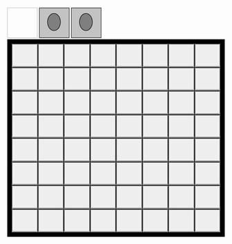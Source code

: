 <head>
   <style>
      .grid-container {
      display: grid;
      grid-template-columns: auto auto auto auto auto auto auto auto;
      background-color: #000;
      padding: 10px;
      }
      .grid-item {
      background-color: rgba(255, 255, 255, 0.8);
      border: 1px solid rgba(0, 0, 0, 0.8);
      font-size: 30px;
      text-align: center;
      }
   </style>
</head>
<body>
   <p id=info></p>
   <img id="handCard1" width="70" height="70">
   <img id="handCard2" src="assets/empty-attack.jpg" width="70" height="70">
   <img id="handCard3" src="assets/empty-attack.jpg" width="70" height="70">
   <div class="grid-container">
      <div class="grid-item">
         <button type="button" onclick="put(2,2)">
         <img id="r2c2" src="assets/empty-pawn.jpg">
         </button>
      </div>
      <div class="grid-item">
         <button type="button" onclick="put(2,3)">
         <img id="r2c3" src="assets/empty-pawn.jpg">
         </button>
      </div>
      <div class="grid-item">
         <button type="button" onclick="put(2,4)">
         <img id="r2c4" src="assets/empty-pawn.jpg">
         </button>
      </div>
      <div class="grid-item">
         <button type="button" onclick="put(2,5)">
         <img id="r2c5" src="assets/empty-pawn.jpg">
         </button>
      </div>
      <div class="grid-item">
         <button type="button" onclick="put(2,6)">
         <img id="r2c6" src="assets/empty-pawn.jpg">
         </button>
      </div>
      <div class="grid-item">
         <button type="button" onclick="put(2,7)">
         <img id="r2c7" src="assets/empty-pawn.jpg">
         </button>
      </div>
      <div class="grid-item">
         <button type="button" onclick="put(2,8)">
         <img id="r2c8" src="assets/empty-pawn.jpg">
         </button>
      </div>
      <div class="grid-item">
         <button type="button" onclick="put(2,9)">
         <img id="r2c9" src="assets/empty-pawn.jpg">
         </button>
      </div>
      <div class="grid-item">
         <button type="button" onclick="put(3,2)">
         <img id="r3c2" src="assets/empty-pawn.jpg">
         </button>
      </div>
      <div class="grid-item">
         <button type="button" onclick="put(3,3)">
         <img id="r3c3" src="assets/empty-pawn.jpg">
         </button>
      </div>
      <div class="grid-item">
         <button type="button" onclick="put(3,4)">
         <img id="r3c4" src="assets/empty-pawn.jpg">
         </button>
      </div>
      <div class="grid-item">
         <button type="button" onclick="put(3,5)">
         <img id="r3c5" src="assets/empty-pawn.jpg">
         </button>
      </div>
      <div class="grid-item">
         <button type="button" onclick="put(3,6)">
         <img id="r3c6" src="assets/empty-pawn.jpg">
         </button>
      </div>
      <div class="grid-item">
         <button type="button" onclick="put(3,7)">
         <img id="r3c7" src="assets/empty-pawn.jpg">
         </button>
      </div>
      <div class="grid-item">
         <button type="button" onclick="put(3,8)">
         <img id="r3c8" src="assets/empty-pawn.jpg">
         </button>
      </div>
      <div class="grid-item">
         <button type="button" onclick="put(3,9)">
         <img id="r3c9" src="assets/empty-pawn.jpg">
         </button>
      </div>
      <div class="grid-item">
         <button type="button" onclick="put(4,2)">
         <img id="r4c2" src="assets/empty-pawn.jpg">
         </button>
      </div>
      <div class="grid-item">
         <button type="button" onclick="put(4,3)">
         <img id="r4c3" src="assets/empty-pawn.jpg">
         </button>
      </div>
      <div class="grid-item">
         <button type="button" onclick="put(4,4)">
         <img id="r4c4" src="assets/empty-pawn.jpg">
         </button>
      </div>
      <div class="grid-item">
         <button type="button" onclick="put(4,5)">
         <img id="r4c5" src="assets/empty-pawn.jpg">
         </button>
      </div>
      <div class="grid-item">
         <button type="button" onclick="put(4,6)">
         <img id="r4c6" src="assets/empty-pawn.jpg">
         </button>
      </div>
      <div class="grid-item">
         <button type="button" onclick="put(4,7)">
         <img id="r4c7" src="assets/empty-pawn.jpg">
         </button>
      </div>
      <div class="grid-item">
         <button type="button" onclick="put(4,8)">
         <img id="r4c8" src="assets/empty-pawn.jpg">
         </button>
      </div>
      <div class="grid-item">
         <button type="button" onclick="put(4,9)">
         <img id="r4c9" src="assets/empty-pawn.jpg">
         </button>
      </div>
      <div class="grid-item">
         <button type="button" onclick="put(5,2)">
         <img id="r5c2" src="assets/empty-pawn.jpg">
         </button>
      </div>
      <div class="grid-item">
         <button type="button" onclick="put(5,3)">
         <img id="r5c3" src="assets/empty-pawn.jpg">
         </button>
      </div>
      <div class="grid-item">
         <button type="button" onclick="put(5,4)">
         <img id="r5c4" src="assets/empty-pawn.jpg">
         </button>
      </div>
      <div class="grid-item">
         <button type="button" onclick="put(5,5)">
         <img id="r5c5" src="assets/empty-pawn.jpg">
         </button>
      </div>
      <div class="grid-item">
         <button type="button" onclick="put(5,6)">
         <img id="r5c6" src="assets/empty-pawn.jpg">
         </button>
      </div>
      <div class="grid-item">
         <button type="button" onclick="put(5,7)">
         <img id="r5c7" src="assets/empty-pawn.jpg">
         </button>
      </div>
      <div class="grid-item">
         <button type="button" onclick="put(5,8)">
         <img id="r5c8" src="assets/empty-pawn.jpg">
         </button>
      </div>
      <div class="grid-item">
         <button type="button" onclick="put(5,9)">
         <img id="r5c9" src="assets/empty-pawn.jpg">
         </button>
      </div>
      <div class="grid-item">
         <button type="button" onclick="put(6,2)">
         <img id="r6c2" src="assets/empty-pawn.jpg">
         </button>
      </div>
      <div class="grid-item">
         <button type="button" onclick="put(6,3)">
         <img id="r6c3" src="assets/empty-pawn.jpg">
         </button>
      </div>
      <div class="grid-item">
         <button type="button" onclick="put(6,4)">
         <img id="r6c4" src="assets/empty-pawn.jpg">
         </button>
      </div>
      <div class="grid-item">
         <button type="button" onclick="put(6,5)">
         <img id="r6c5" src="assets/empty-pawn.jpg">
         </button>
      </div>
      <div class="grid-item">
         <button type="button" onclick="put(6,6)">
         <img id="r6c6" src="assets/empty-pawn.jpg">
         </button>
      </div>
      <div class="grid-item">
         <button type="button" onclick="put(6,7)">
         <img id="r6c7" src="assets/empty-pawn.jpg">
         </button>
      </div>
      <div class="grid-item">
         <button type="button" onclick="put(6,8)">
         <img id="r6c8" src="assets/empty-pawn.jpg">
         </button>
      </div>
      <div class="grid-item">
         <button type="button" onclick="put(6,9)">
         <img id="r6c9" src="assets/empty-pawn.jpg">
         </button>
      </div>
      <div class="grid-item">
         <button type="button" onclick="put(7,2)">
         <img id="r7c2" src="assets/empty-pawn.jpg">
         </button>
      </div>
      <div class="grid-item">
         <button type="button" onclick="put(7,3)">
         <img id="r7c3" src="assets/empty-pawn.jpg">
         </button>
      </div>
      <div class="grid-item">
         <button type="button" onclick="put(7,4)">
         <img id="r7c4" src="assets/empty-pawn.jpg">
         </button>
      </div>
      <div class="grid-item">
         <button type="button" onclick="put(7,5)">
         <img id="r7c5" src="assets/empty-pawn.jpg">
         </button>
      </div>
      <div class="grid-item">
         <button type="button" onclick="put(7,6)">
         <img id="r7c6" src="assets/empty-pawn.jpg">
         </button>
      </div>
      <div class="grid-item">
         <button type="button" onclick="put(7,7)">
         <img id="r7c7" src="assets/empty-pawn.jpg">
         </button>
      </div>
      <div class="grid-item">
         <button type="button" onclick="put(7,8)">
         <img id="r7c8" src="assets/empty-pawn.jpg">
         </button>
      </div>
      <div class="grid-item">
         <button type="button" onclick="put(7,9)">
         <img id="r7c9" src="assets/empty-pawn.jpg">
         </button>
      </div>
      <div class="grid-item">
         <button type="button" onclick="put(8,2)">
         <img id="r8c2" src="assets/empty-pawn.jpg">
         </button>
      </div>
      <div class="grid-item">
         <button type="button" onclick="put(8,3)">
         <img id="r8c3" src="assets/empty-pawn.jpg">
         </button>
      </div>
      <div class="grid-item">
         <button type="button" onclick="put(8,4)">
         <img id="r8c4" src="assets/empty-pawn.jpg">
         </button>
      </div>
      <div class="grid-item">
         <button type="button" onclick="put(8,5)">
         <img id="r8c5" src="assets/empty-pawn.jpg">
         </button>
      </div>
      <div class="grid-item">
         <button type="button" onclick="put(8,6)">
         <img id="r8c6" src="assets/empty-pawn.jpg">
         </button>
      </div>
      <div class="grid-item">
         <button type="button" onclick="put(8,7)">
         <img id="r8c7" src="assets/empty-pawn.jpg">
         </button>
      </div>
      <div class="grid-item">
         <button type="button" onclick="put(8,8)">
         <img id="r8c8" src="assets/empty-pawn.jpg">
         </button>
      </div>
      <div class="grid-item">
         <button type="button" onclick="put(8,9)">
         <img id="r8c9" src="assets/empty-pawn.jpg">
         </button>
      </div>
      <div class="grid-item">
         <button type="button" onclick="put(9,2)">
         <img id="r9c2" src="assets/empty-pawn.jpg">
         </button>
      </div>
      <div class="grid-item">
         <button type="button" onclick="put(9,3)">
         <img id="r9c3" src="assets/empty-pawn.jpg">
         </button>
      </div>
      <div class="grid-item">
         <button type="button" onclick="put(9,4)">
         <img id="r9c4" src="assets/empty-pawn.jpg">
         </button>
      </div>
      <div class="grid-item">
         <button type="button" onclick="put(9,5)">
         <img id="r9c5" src="assets/empty-pawn.jpg">
         </button>
      </div>
      <div class="grid-item">
         <button type="button" onclick="put(9,6)">
         <img id="r9c6" src="assets/empty-pawn.jpg">
         </button>
      </div>
      <div class="grid-item">
         <button type="button" onclick="put(9,7)">
         <img id="r9c7" src="assets/empty-pawn.jpg">
         </button>
      </div>
      <div class="grid-item">
         <button type="button" onclick="put(9,8)">
         <img id="r9c8" src="assets/empty-pawn.jpg">
         </button>
      </div>
      <div class="grid-item">
         <button type="button" onclick="put(9,9)">
         <img id="r9c9" src="assets/empty-pawn.jpg">
         </button>
      </div>
   </div>
   <script>
      var waitFlag = false;
      var points = 0;
      document.getElementById("info").innerHTML = "Carte rimanenti: 30 - Punteggio: 0";
      var deck = [
        "big-circolar-attack","big-circolar-attack","big-circolar-attack","big-circolar-attack","big-circolar-attack","big-circolar-attack",
        "circolar-attack","circolar-attack","circolar-attack","circolar-attack","circolar-attack","circolar-attack",
        "circolar-attack","circolar-attack","circolar-attack","circolar-attack","circolar-attack","circolar-attack",
        "circolar-attack","circolar-attack","circolar-attack","circolar-attack","circolar-attack","circolar-attack",
        "circolar-attack","circolar-attack","circolar-attack","circolar-attack","circolar-attack","circolar-attack"
      ]
      deck = shuffle(deck);
      var currentCard = deck.pop()
      document.getElementById("handCard1").src = "assets/" + currentCard + ".jpg";
      var freeBoxes = [
        [2,2],[2,3],[2,4],[2,5],[2,6],[2,7],[2,8],[2,9],[3,2],[3,3],[3,4],[3,5],[3,6],[3,7],[3,8],[3,9],
        [4,2],[4,3],[4,4],[4,5],[4,6],[4,7],[4,8],[4,9],[5,2],[5,3],[5,4],[5,5],[5,6],[5,7],[5,8],[5,9],
        [6,2],[6,3],[6,4],[6,5],[6,6],[6,7],[6,8],[6,9],[7,2],[7,3],[7,4],[7,5],[7,6],[7,7],[7,8],[7,9],
        [8,2],[8,3],[8,4],[8,5],[8,6],[8,7],[8,8],[8,9],[9,2],[9,3],[9,4],[9,5],[9,6],[9,7],[9,8],[9,9]
      ];
      freeBoxes = shuffle(freeBoxes);
      var grid = [
      ["sentinel","sentinel","sentinel","sentinel","sentinel","sentinel","sentinel","sentinel","sentinel","sentinel","sentinel","sentinel"],
      ["sentinel","sentinel","sentinel","sentinel","sentinel","sentinel","sentinel","sentinel","sentinel","sentinel","sentinel","sentinel"],
      ["sentinel","sentinel","empty-pawn","empty-pawn","empty-pawn","empty-pawn","empty-pawn","empty-pawn","empty-pawn","empty-pawn","sentinel","sentinel"],
      ["sentinel","sentinel","empty-pawn","empty-pawn","empty-pawn","empty-pawn","empty-pawn","empty-pawn","empty-pawn","empty-pawn","sentinel","sentinel"],
      ["sentinel","sentinel","empty-pawn","empty-pawn","empty-pawn","empty-pawn","empty-pawn","empty-pawn","empty-pawn","empty-pawn","sentinel","sentinel"],
      ["sentinel","sentinel","empty-pawn","empty-pawn","empty-pawn","empty-pawn","empty-pawn","empty-pawn","empty-pawn","empty-pawn","sentinel","sentinel"],
      ["sentinel","sentinel","empty-pawn","empty-pawn","empty-pawn","empty-pawn","empty-pawn","empty-pawn","empty-pawn","empty-pawn","sentinel","sentinel"],
      ["sentinel","sentinel","empty-pawn","empty-pawn","empty-pawn","empty-pawn","empty-pawn","empty-pawn","empty-pawn","empty-pawn","sentinel","sentinel"],
      ["sentinel","sentinel","empty-pawn","empty-pawn","empty-pawn","empty-pawn","empty-pawn","empty-pawn","empty-pawn","empty-pawn","sentinel","sentinel"],
      ["sentinel","sentinel","empty-pawn","empty-pawn","empty-pawn","empty-pawn","empty-pawn","empty-pawn","empty-pawn","empty-pawn","sentinel","sentinel"],
      ["sentinel","sentinel","sentinel","sentinel","sentinel","sentinel","sentinel","sentinel","sentinel","sentinel","sentinel","sentinel"],
      ["sentinel","sentinel","sentinel","sentinel","sentinel","sentinel","sentinel","sentinel","sentinel","sentinel","sentinel","sentinel"],
      ];
      enemySpawn();
      async function put(row, column) {
        if(grid[row][column]=="empty-pawn" && waitFlag==false) {
          waitFlag = true;
          grid[row][column] = "red-pawn";
          markBox(row, column);
          document.getElementById("r"+row+"c"+column).src = "assets/red-pawn.jpg";
          useAttack(row, column);
          await new Promise(r => setTimeout(r, 500));
          extinguishFlames();
          if(deck.length==0) {
            document.getElementById("info").innerHTML = "Fine del gioco. Punteggio totale: " + points;
            document.getElementById("handCard1").src = "assets/empty-attack.jpg";
          }
          else {
            enemySpawn();
            currentCard = deck.pop();
            document.getElementById("info").innerHTML = "Carte rimanenti: " + deck.length + " - Punteggio: " + points;
            document.getElementById("handCard1").src = "assets/" + currentCard + ".jpg";
            waitFlag = false;
          }
        }
      }
      function useAttack(row, column) {
        if(currentCard=="circolar-attack") {
          circolarAttack(row, column, 1);
        }
        if(currentCard=="big-circolar-attack") {
          circolarAttack(row, column, 2);
        }
      }
      function circolarAttack(row, column, radius) {
        for(var i=row-radius; i<=row+radius; i++) {
          for(var j=column-radius; j<=column+radius; j++) {
            if(!(i==row && j==column) && grid[i][j]!="sentinel") {
              if(grid[i][j]=="dark-pawn") {
                unmarkBox(i,j);
                points++;
              }
              if(grid[i][j]=="red-pawn") {
                unmarkBox(i,j);
                points--;
              }
              grid[i][j]="fire-pawn";
              document.getElementById("r"+i+"c"+j).src = "assets/fire-pawn.jpg";
            }
          }
        }
      }
      function extinguishFlames() {
        for(var i=2; i<=9; i++) {
          for(var j=2; j<=9; j++) {
            if(grid[i][j]=="fire-pawn"){
              grid[i][j] = "empty-pawn";
              document.getElementById("r"+i+"c"+j).src = "assets/empty-pawn.jpg";
            }
          }
        }
      }
      function enemySpawn() {  //generate up to 3 new enemies in random positions
        var target;
        var row;
        var column;
        for(var i=0; i<3; i++) {
          target = freeBoxes.pop();
          row = target[0];
          column = target[1]
          grid[row][column] = "dark-pawn";
          document.getElementById("r"+row+"c"+column).src = "assets/dark-pawn.jpg";
        }
      }
      function markBox(row, column){
        for(var i=0; i<freeBoxes.length; i++) {
          if(freeBoxes[i][0]==row && freeBoxes[i][1]==column) {
            freeBoxes.splice(i, 1);
          }
        }
      }
      function unmarkBox(row, column){
        freeBoxes.push([row,column]);
        freeBoxes = shuffle(freeBoxes);
      }
      function getRandomInt(min, max) {
        min = Math.ceil(min);
        max = Math.floor(max);
        return Math.floor(Math.random() * (max - min + 1)) + min;
      }
      function shuffle(array) {
        var currentIndex = array.length, temporaryValue, randomIndex;
        while (0 !== currentIndex) {
          randomIndex = Math.floor(Math.random() * currentIndex);
          currentIndex -= 1;
          temporaryValue = array[currentIndex];
          array[currentIndex] = array[randomIndex];
          array[randomIndex] = temporaryValue;
        }
        return array;
      }
   </script>
</body>
